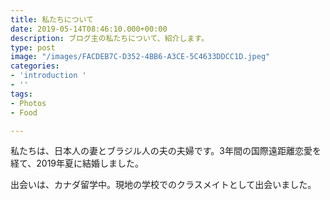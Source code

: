 ```yaml
---
title: 私たちについて
date: 2019-05-14T08:46:10.000+00:00
description: ブログ主の私たちについて、紹介します。
type: post
image: "/images/FACDEB7C-D352-4BB6-A3CE-5C4633DDCC1D.jpeg"
categories:
- 'introduction '
- ''
tags:
- Photos
- Food

---
```

私たちは、日本人の妻とブラジル人の夫の夫婦です。3年間の国際遠距離恋愛を経て、2019年夏に結婚しました。

出会いは、カナダ留学中。現地の学校でのクラスメイトとして出会いました。